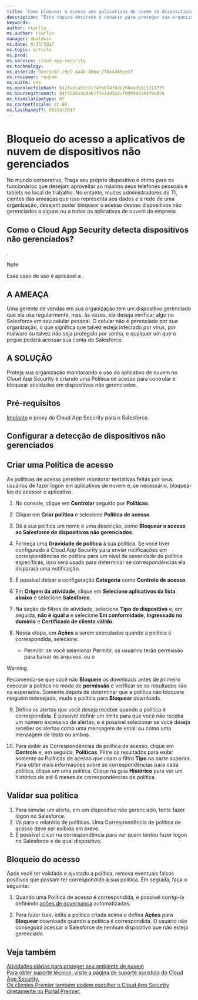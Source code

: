 ```yaml
---
title: "Como bloquear o acesso aos aplicativos de nuvem de dispositivos não gerenciados | Microsoft Docs"
description: "Este tópico descreve o cenário para proteger sua organização contra o acesso a aplicativos de nuvem de dispositivos não gerenciados."
keywords: 
author: rkarlin
ms.author: rkarlin
manager: mbaldwin
ms.date: 8/15/2017
ms.topic: article
ms.prod: 
ms.service: cloud-app-security
ms.technology: 
ms.assetid: 9aec9c6f-c9e2-4a4b-8b6a-2f8e4465ee3f
ms.reviewer: reutam
ms.suite: ems
ms.openlocfilehash: b12fabca53c6174fb674f9de260eadb2c1311775
ms.sourcegitcommit: 84f358a5dd0ab7f362dd3a2cf9999a6184fba856
ms.translationtype: HT
ms.contentlocale: pt-BR
ms.lasthandoff: 08/14/2017
---
```

# <a name="blocking-access-to-cloud-apps-from-unmanaged-devices"></a>Bloqueio do acesso a aplicativos de nuvem de dispositivos não gerenciados

No mundo corporativo, Traga seu próprio dispositivo é ótimo para os funcionários que desejam aproveitar ao máximo seus telefones pessoais e tablets no local de trabalho. No entanto, muitos administradores de TI, cientes das ameaças que isso representa aos dados e à rede de uma organização, desejam poder bloquear o acesso desses dispositivos não gerenciados a alguns ou a todos os aplicativos de nuvem da empresa. 

## <a name="how-does-cloud-app-security-detect-unmanaged-devices"></a>Como o Cloud App Security detecta dispositivos não gerenciados?
.

>[!NOTE]
> Esse caso de uso é aplicável a .

## <a name="the-threat"></a>A AMEAÇA
Uma gerente de vendas em sua organização tem um dispositivo gerenciado que ela usa regularmente, mas, às vezes, ela deseja verificar algo no Salesforce em seu celular pessoal. O celular não é gerenciado por sua organização, o que significa que talvez esteja infectado por vírus, por malware ou talvez não seja protegido por senha, e qualquer um que o pegue poderá acessar sua conta do Salesforce.

## <a name="the-solution"></a>A SOLUÇÃO
Proteja sua organização monitorando o uso do aplicativo de nuvem no Cloud App Security e criando uma Política de acesso para controlar e bloquear atividades em dispositivos não gerenciados.

## <a name="prerequisites"></a>Pré-requisitos

[Implante](proxy-deployment.md) o proxy do Cloud App Security para o Salesforce.

## <a name="set-up-unmanaged-device-detection"></a>Configurar a detecção de dispositivos não gerenciados


## <a name="create-an-access-policy"></a>Criar uma Política de acesso
As políticas de acesso permitem monitorar tentativas feitas por seus usuários de fazer logon em aplicativos de nuvem e, se necessário, bloqueá-los de acessar o aplicativo.


1.  No console, clique em **Controlar** seguido por **Políticas**.  
  
2.  Clique em **Criar política** e selecione **Política de acesso**.  
  
3.  Dê à sua política um nome e uma descrição, como **Bloquear o acesso ao Salesforce de dispositivos não gerenciados**.  
  
3. Forneça uma **Gravidade de política** à sua política. Se você tiver configurado a Cloud App Security para enviar notificações em correspondências de política para um nível de severidade de política específicas, isso será usado para determinar se correspondências ela disparará uma notificação.

4.  É possível deixar a configuração **Categoria** como **Controle de acesso**.  
  
7. Em **Origem da atividade**, clique em **Selecione aplicativos da lista abaixo** e selecione **Salesforce**.

8. Na seção de filtros de atividade, selecione **Tipo de dispositivo** e, em seguida, **não é igual a** e selecione **Em conformidade**, **Ingressado no domínio** e **Certificado de cliente válido**.
  
10. Nessa etapa, em **Ações** a serem executadas quando a política é correspondida, selecione:
    - Permitir: se você selecionar Permitir, os usuários terão permissão para baixar os arquivos. 
    ou o
    
 
 >[!WARNING]
 >Recomenda-se que você não **Bloqueie** os downloads antes de primeiro executar a política no modo de **permissão** e verificar se os resultados são os esperados. Somente depois de determinar que a política não bloqueie ninguém indesejado, mude a política para **Bloquear** downloads.
 
 9. Defina os alertas que você deseja receber quando a política é correspondida. É possível definir um limite para que você não receba um número excessivo de alertas, e é possível selecionar se você deseja receber os alertas como uma mensagem de email ou como uma mensagem de texto ou ambos.

10. Para exibir as Correspondências de política de acesso, clique em **Controle** e, em seguida, **Políticas**. Filtre os resultados para exibir somente as Políticas de acesso que usam o filtro **Tipo** na parte superior. Para obter mais informações sobre as correspondências para cada política, clique em uma política. Clique na guia **Histórico** para ver um histórico de até 6 meses de correspondências de política.     
  
## <a name="validate-your-policy"></a>Validar sua política

1. Para simular um alerta, em um dispositivo não gerenciado, tente fazer logon no Salesforce.
3. Vá para o relatório de políticas. Uma Correspondência de política de acesso deve ser exibida em breve. 
4. É possível clicar na correspondência para ver quem tentou fazer logon no Salesforce e de qual dispositivo. 

## <a name="blocking-access"></a>Bloqueio do acesso

Após você ter validado e ajustado a política, remova eventuais falsos positivos que possam ter correspondido à sua política. Em seguida, faça o seguinte: 

1. Quando uma Política de acesso é correspondida, é possível corrigi-la definindo [ações de governança](governance-actions.md) automatizadas.

2. Para fazer isso, edite a política criada acima e defina **Ações** para **Bloquear** downloads quando a política é correspondida. O usuário não conseguirá acessar o Salesforce de nenhum dispositivo que não esteja gerenciado.
  
 
 ## <a name="see-also"></a>Veja também  
[Atividades diárias para proteger seu ambiente de nuvem](daily-activities-to-protect-your-cloud-environment.md)   
[Para obter suporte técnico, visite a página de suporte assistido do Cloud App Security.](http://support.microsoft.com/oas/default.aspx?prid=16031)   
[Os clientes Premier também podem escolher o Cloud App Security diretamente no Portal Premier.](https://premier.microsoft.com/)  
  
  